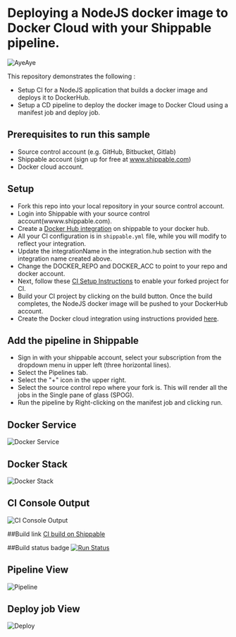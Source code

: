 # Deploying a NodeJS docker image to Docker Cloud with your Shippable pipeline.

![AyeAye](https://github.com/devops-recipes/deploy-kubernetes-basic/raw/master/public/resources/images/captain.png)

This repository demonstrates the following :
- Setup CI for a NodeJS application that builds a docker image and deploys it to DockerHub.
- Setup a CD pipeline to deploy the docker image to Docker Cloud using a manifest job and deploy job.

## Prerequisites to run this sample

* Source control account (e.g. GitHub, Bitbucket, Gitlab)
* Shippable account (sign up for free at www.shippable.com)
* Docker cloud account.

## Setup
* Fork this repo into your local repository in your source control account.
* Login into Shippable with your source control account(wwww.shippable.com).
* Create a [Docker Hub integration](http://docs.shippable.com/platform/integration/dockerRegistryLogin/) on shippable to your docker hub.
* All your CI configuration is in `shippable.yml` file, while you will modify to reflect your integration.
* Update the integrationName in the integration.hub section with the integration name created above.
* Change the DOCKER_REPO and DOCKER_ACC to point to your repo and docker account.
* Next, follow these [CI Setup Instructions](http://docs.shippable.com/ci/runFirstBuild/) to enable your forked project for CI.
* Build your CI project by clicking on the build button. Once the build completes, the NodeJS docker image will be pushed to your DockerHub account.
* Create the Docker cloud integration using instructions provided [here](http://docs.shippable.com/platform/integration/dclKey/).

## Add the pipeline  in Shippable
* Sign in with your shippable account, select your subscription from the dropdown menu in upper left (three horizontal lines).
* Select the Pipelines tab.
* Select the "+" icon in the upper right.
* Select the source control repo where your fork is. This will render all the jobs in the Single pane of glass (SPOG).
* Run the pipeline by Right-clicking on the manifest job and clicking run.

## Docker Service
![Docker Service](https://github.com/devops-recipes/deploy-dockercloud-basic/raw/master/public/resources/images/docker-cloud-service.png)

## Docker Stack
![Docker Stack](https://github.com/devops-recipes/deploy-dockercloud-basic/raw/master/public/resources/images/docker-cloud-stack.png)

## CI Console Output
![CI Console Output](https://github.com/devops-recipes/deploy-dockercloud-basic/raw/master/public/resources/images/console.png)

##Build link
[CI build on Shippable](https://app.shippable.com/github/devops-recipes/deploy-dockercloud-basic/runs/8/1/console)

##Build status badge
[![Run Status](https://api.shippable.com/projects/58ffe3dd2ddacd0900466a39/badge?branch=master)](https://app.shippable.com/github/devops-recipes/deploy-dockercloud-basic)

## Pipeline View
![Pipeline](https://github.com/devops-recipes/deploy-dockercloud-basic/raw/master/public/resources/images/pipeline-view.png)

## Deploy job View
![Deploy](https://github.com/devops-recipes/deploy-dockercloud-basic/raw/master/public/resources/images/deploy-job-view.png)
